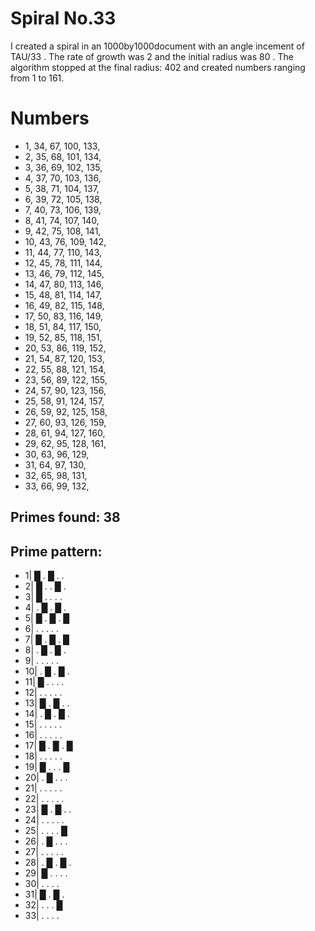 # Spiral No.33


I created a spiral in an 1000by1000document
with an angle incement of TAU/33
. The rate of growth was 2
and the initial radius was 80
. The algorithm stopped at the final radius: 402
and created numbers ranging from 1 to 161.
# Numbers
* 1, 34, 67, 100, 133, 
* 2, 35, 68, 101, 134, 
* 3, 36, 69, 102, 135, 
* 4, 37, 70, 103, 136, 
* 5, 38, 71, 104, 137, 
* 6, 39, 72, 105, 138, 
* 7, 40, 73, 106, 139, 
* 8, 41, 74, 107, 140, 
* 9, 42, 75, 108, 141, 
* 10, 43, 76, 109, 142, 
* 11, 44, 77, 110, 143, 
* 12, 45, 78, 111, 144, 
* 13, 46, 79, 112, 145, 
* 14, 47, 80, 113, 146, 
* 15, 48, 81, 114, 147, 
* 16, 49, 82, 115, 148, 
* 17, 50, 83, 116, 149, 
* 18, 51, 84, 117, 150, 
* 19, 52, 85, 118, 151, 
* 20, 53, 86, 119, 152, 
* 21, 54, 87, 120, 153, 
* 22, 55, 88, 121, 154, 
* 23, 56, 89, 122, 155, 
* 24, 57, 90, 123, 156, 
* 25, 58, 91, 124, 157, 
* 26, 59, 92, 125, 158, 
* 27, 60, 93, 126, 159, 
* 28, 61, 94, 127, 160, 
* 29, 62, 95, 128, 161, 
* 30, 63, 96, 129, 
* 31, 64, 97, 130, 
* 32, 65, 98, 131, 
* 33, 66, 99, 132, 
## Primes found: 38

## Prime pattern:
* 1| █  .  █  .  . 
* 2| █  .  .  █  . 
* 3| █  .  .  .  . 
* 4| .  █  .  █  . 
* 5| █  .  █  .  █ 
* 6| .  .  .  .  . 
* 7| █  .  █  .  █ 
* 8| .  █  .  █  . 
* 9| .  .  .  .  . 
* 10| .  █  .  █  . 
* 11| █  .  .  .  . 
* 12| .  .  .  .  . 
* 13| █  .  █  .  . 
* 14| .  █  .  █  . 
* 15| .  .  .  .  . 
* 16| .  .  .  .  . 
* 17| █  .  █  .  █ 
* 18| .  .  .  .  . 
* 19| █  .  .  .  █ 
* 20| .  █  .  .  . 
* 21| .  .  .  .  . 
* 22| .  .  .  .  . 
* 23| █  .  █  .  . 
* 24| .  .  .  .  . 
* 25| .  .  .  .  █ 
* 26| .  █  .  .  . 
* 27| .  .  .  .  . 
* 28| .  █  .  █  . 
* 29| █  .  .  .  . 
* 30| .  .  .  . 
* 31| █  .  █  . 
* 32| .  .  .  █ 
* 33| .  .  .  . 
